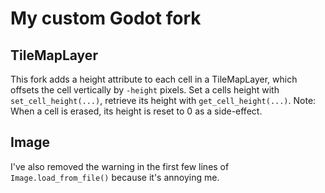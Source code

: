 # My custom Godot fork

## TileMapLayer

This fork adds a height attribute to each cell in a TileMapLayer, which offsets the cell vertically by `-height` pixels.
Set a cells height with `set_cell_height(...)`, retrieve its height with `get_cell_height(...)`. Note: When a cell is erased, its height is reset to 0 as a side-effect.

## Image

I've also removed the warning in the first few lines of `Image.load_from_file()` because it's annoying me.
